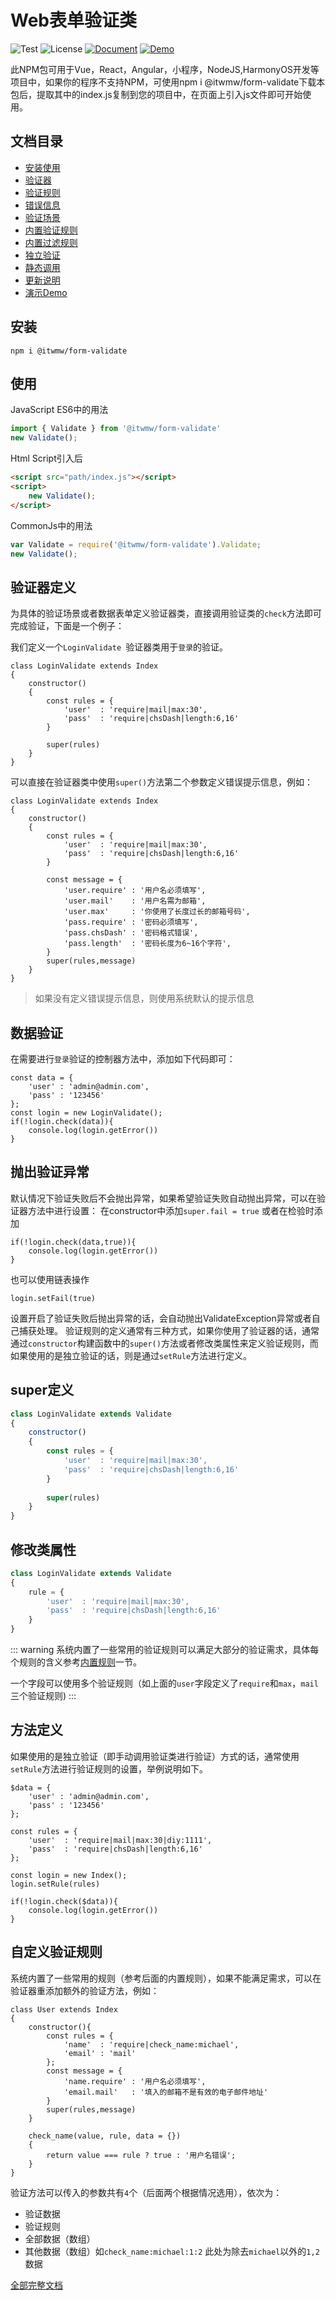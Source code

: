 
Web表单验证类
===============

![Test](https://img.shields.io/badge/Test-ject-yellow)
![License](https://img.shields.io/badge/License-MIT-success)
[![Document](https://img.shields.io/badge/Document-green)](https://validate.itwmw.com/)
[![Demo](https://img.shields.io/badge/Demo-blue)](https://github.com/moniang/validate-demo)


此NPM包可用于Vue，React，Angular，小程序，NodeJS,HarmonyOS开发等项目中，如果你的程序不支持NPM，可使用npm i @itwmw/form-validate下载本包后，提取其中的index.js复制到您的项目中，在页面上引入js文件即可开始使用。

## 文档目录
* [安装使用](https://validate.itwmw.com/)
* [验证器](https://validate.itwmw.com/validate.html)
* [验证规则](https://validate.itwmw.com/rule.html)
* [错误信息](https://validate.itwmw.com/error.html)
* [验证场景](https://validate.itwmw.com/scene.html)
* [内置验证规则](https://validate.itwmw.com/built-validator.html)
* [内置过滤规则](https://validate.itwmw.com/built-filter.html)
* [独立验证](https://validate.itwmw.com/stand.html)
* [静态调用](https://validate.itwmw.com/static.html)
* [更新说明](https://validate.itwmw.com/update.html)
* [演示Demo](https://github.com/moniang/validate-demo)

## 安装
``` shell
npm i @itwmw/form-validate
```

## 使用
JavaScript ES6中的用法
```javascript
import { Validate } from '@itwmw/form-validate'
new Validate();
```
Html Script引入后
```html
<script src="path/index.js"></script>
<script>
    new Validate();
</script>
```
CommonJs中的用法
```javascript
var Validate = require('@itwmw/form-validate').Validate;
new Validate();
```


## 验证器定义
为具体的验证场景或者数据表单定义验证器类，直接调用验证类的`check`方法即可完成验证，下面是一个例子：

我们定义一个`LoginValidate `验证器类用于`登录`的验证。
```
class LoginValidate extends Index
{
    constructor()
    {
        const rules = {
            'user'  : 'require|mail|max:30',
            'pass'  : 'require|chsDash|length:6,16'
        }
        
        super(rules)
    }
}
```
可以直接在验证器类中使用`super()`方法第二个参数定义错误提示信息，例如：
~~~
class LoginValidate extends Index
{
    constructor()
    {
        const rules = {
            'user'  : 'require|mail|max:30',
            'pass'  : 'require|chsDash|length:6,16'
        }

        const message = {
            'user.require' : '用户名必须填写',
            'user.mail'    : '用户名需为邮箱',
            'user.max'     : '你使用了长度过长的邮箱号码',
            'pass.require' : '密码必须填写',
            'pass.chsDash' : '密码格式错误',
            'pass.length'  : '密码长度为6~16个字符',
        }
        super(rules,message)
    }
}
~~~
> 如果没有定义错误提示信息，则使用系统默认的提示信息

## 数据验证
在需要进行`登录`验证的控制器方法中，添加如下代码即可：
~~~
const data = {
    'user' : 'admin@admin.com',
    'pass' : '123456'
};
const login = new LoginValidate();
if(!login.check(data)){
    console.log(login.getError())
}
~~~
## 抛出验证异常
默认情况下验证失败后不会抛出异常，如果希望验证失败自动抛出异常，可以在验证器方法中进行设置：
在constructor中添加`super.fail = true` 或者在检验时添加
~~~
if(!login.check(data,true)){
    console.log(login.getError())
}
~~~
也可以使用链表操作
~~~
login.setFail(true)
~~~
设置开启了验证失败后抛出异常的话，会自动抛出ValidateException异常或者自己捕获处理。
验证规则的定义通常有三种方式，如果你使用了验证器的话，通常通过`constructor`构建函数中的`super()`方法或者修改类属性来定义验证规则，而如果使用的是独立验证的话，则是通过`setRule`方法进行定义。
## super定义
``` javascript {10}
class LoginValidate extends Validate
{
    constructor()
    {
        const rules = {
            'user'  : 'require|mail|max:30',
            'pass'  : 'require|chsDash|length:6,16'
        }
        
        super(rules)
    }
}
```
## 修改类属性
``` javascript {3-6}
class LoginValidate extends Validate
{
    rule = {
        'user'  : 'require|mail|max:30',
        'pass'  : 'require|chsDash|length:6,16'
    }
}
```
::: warning
系统内置了一些常用的验证规则可以满足大部分的验证需求，具体每个规则的含义参考[内置规则](./built-validator.md)一节。

一个字段可以使用多个验证规则（如上面的`user`字段定义了`require`和`max`，`mail`三个验证规则)
:::
## 方法定义
如果使用的是独立验证（即手动调用验证类进行验证）方式的话，通常使用`setRule`方法进行验证规则的设置，举例说明如下。
~~~
$data = {
    'user' : 'admin@admin.com',
    'pass' : '123456'
};

const rules = {
    'user'  : 'require|mail|max:30|diy:1111',
    'pass'  : 'require|chsDash|length:6,16'
};

const login = new Index();
login.setRule(rules)

if(!login.check($data)){
    console.log(login.getError())
}
~~~
## 自定义验证规则
系统内置了一些常用的规则（参考后面的内置规则），如果不能满足需求，可以在验证器重添加额外的验证方法，例如：

~~~
class User extends Index
{
    constructor(){
        const rules = {
            'name'  : 'require|check_name:michael',
            'email' : 'mail'
        };
        const message = {
            'name.require' : '用户名必须填写',
            'email.mail'   : '填入的邮箱不是有效的电子邮件地址'
        }
        super(rules,message)
    }

    check_name(value, rule, data = {})
    {
        return value === rule ? true : '用户名错误';
    }
}
~~~
验证方法可以传入的参数共有`4`个（后面两个根据情况选用），依次为：

*   验证数据
*   验证规则
*   全部数据（数组）
*   其他数据（数组）如`check_name:michael:1:2` 此处为除去`michael`以外的`1,2`数据

[全部完整文档](https://validate.itwmw.com/)